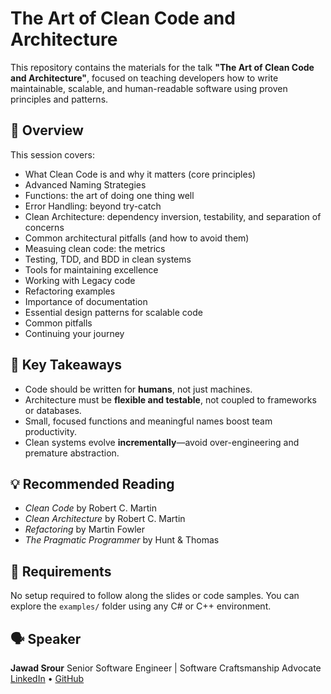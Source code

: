 # The Art of Clean Code and Architecture

This repository contains the materials for the talk **"The Art of Clean Code and Architecture"**, focused on teaching developers how to write maintainable, scalable, and human-readable software using proven principles and patterns.

## 🎯 Overview

This session covers:

- What Clean Code is and why it matters (core principles)
- Advanced Naming Strategies
- Functions: the art of doing one thing well
- Error Handling: beyond try-catch
- Clean Architecture: dependency inversion, testability, and separation of concerns
- Common architectural pitfalls (and how to avoid them)
- Measuing clean code: the metrics
- Testing, TDD, and BDD in clean systems
- Tools for maintaining excellence
- Working with Legacy code
- Refactoring examples
- Importance of documentation
- Essential design patterns for scalable code
- Common pitfalls
- Continuing your journey

## 🧠 Key Takeaways

- Code should be written for **humans**, not just machines.
- Architecture must be **flexible and testable**, not coupled to frameworks or databases.
- Small, focused functions and meaningful names boost team productivity.
- Clean systems evolve **incrementally**—avoid over-engineering and premature abstraction.

## 💡 Recommended Reading

- *Clean Code* by Robert C. Martin
- *Clean Architecture* by Robert C. Martin
- *Refactoring* by Martin Fowler
- *The Pragmatic Programmer* by Hunt & Thomas

## 🔧 Requirements

No setup required to follow along the slides or code samples. You can explore the `examples/` folder using any C# or C++ environment.

## 🗣️ Speaker

**Jawad Srour**
Senior Software Engineer | Software Craftsmanship Advocate
[LinkedIn](https://www.linkedin.com/in/jawad-srour)  • [GitHub](https://github.com/jawadsrour20)
